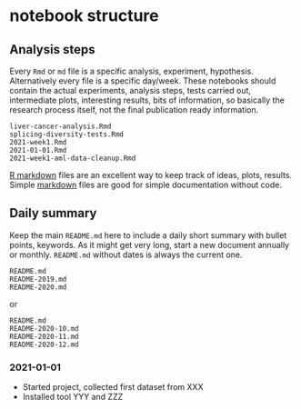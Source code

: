 # notebook structure

## Analysis steps

Every `Rmd` or `md` file is a specific analysis, experiment, hypothesis.
Alternatively every file is a specific day/week. These notebooks should contain
the actual experiments, analysis steps, tests carried out, intermediate plots,
interesting results, bits of information, so basically the research process
itself, not the final publication ready information.

```
liver-cancer-analysis.Rmd
splicing-diversity-tests.Rmd
2021-week1.Rmd
2021-01-01.Rmd
2021-week1-aml-data-cleanup.Rmd
```

[R markdown](https://rmarkdown.rstudio.com/) files are an excellent way to keep
track of ideas, plots, results. Simple
[markdown](https://daringfireball.net/projects/markdown/syntax) files are good
for simple documentation without code.

## Daily summary

Keep the main `README.md` here to include a daily short summary with bullet
points, keywords. As it might get very long, start a new document annually or
monthly. `README.md` without dates is always the current one.

```
README.md
README-2019.md
README-2020.md
```

or

```
README.md
README-2020-10.md
README-2020-11.md
README-2020-12.md
```

### 2021-01-01

- Started project, collected first dataset from XXX
- Installed tool YYY and ZZZ
